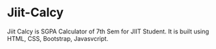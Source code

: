 # Jiit-Calcy
Jiit Calcy is SGPA Calculator of 7th Sem for JIIT Student. It is built using HTML, CSS, Bootstrap, Javasvcript.
